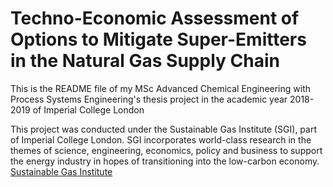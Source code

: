 # Techno-Economic Assessment of Options to Mitigate Super-Emitters in the Natural Gas Supply Chain

This is the README file of my MSc Advanced Chemical Engineering with Process Systems Engineering's thesis project in the academic year 2018-2019 of Imperial College London

This project was conducted under the Sustainable Gas Institute (SGI), part of Imperial College London. SGI incorporates world-class research in the themes of science, engineering, economics, policy and business to support the energy industry in hopes of transitioning into the low-carbon economy. [Sustainable Gas Institute](https://www.sustainablegasinstitute.org/)
